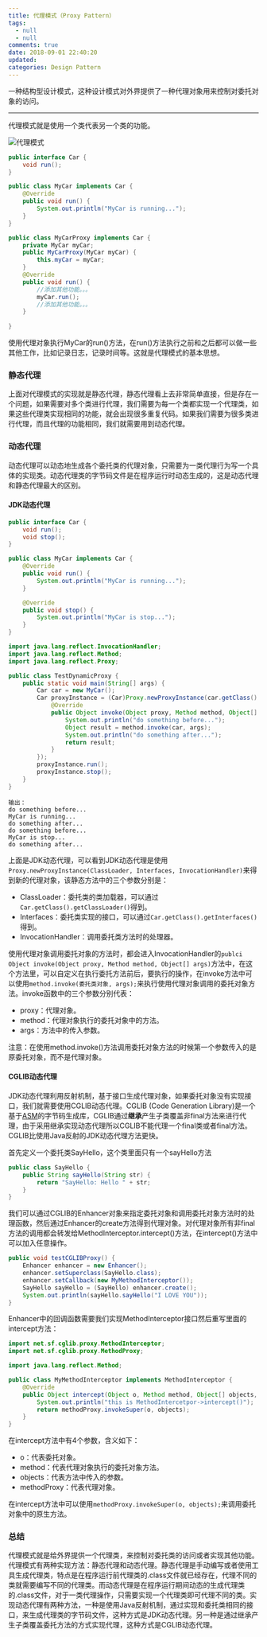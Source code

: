 ```yaml
---
title: 代理模式（Proxy Pattern）
tags:
  - null
  - null
comments: true
date: 2018-09-01 22:40:20
updated:
categories: Design Pattern
---
```


一种结构型设计模式，这种设计模式对外界提供了一种代理对象用来控制对委托对象的访问。 

<!-- more -->

---

代理模式就是使用一个类代表另一个类的功能。

![代理模式](代理模式.png)

```java
public interface Car {
    void run();
}
```

```java
public class MyCar implements Car {
    @Override
    public void run() {
        System.out.println("MyCar is running...");
    }
}
```

```java
public class MyCarProxy implements Car {
    private MyCar myCar;
    public MyCarProxy(MyCar myCar) {
        this.myCar = myCar;
    }
    @Override
    public void run() {
        //添加其他功能。。。
        myCar.run();
        //添加其他功能。。。
    }
    
}
```

使用代理对象执行MyCar的run()方法，在run()方法执行之前和之后都可以做一些其他工作，比如记录日志，记录时间等。这就是代理模式的基本思想。

### 静态代理

上面对代理模式的实现就是静态代理，静态代理看上去非常简单直接，但是存在一个问题，如果需要对多个类进行代理，我们需要为每一个类都实现一个代理类，如果这些代理类实现相同的功能，就会出现很多重复代码。如果我们需要为很多类进行代理，而且代理的功能相同，我们就需要用到动态代理。

### 动态代理

动态代理可以动态地生成各个委托类的代理对象，只需要为一类代理行为写一个具体的实现类。动态代理类的字节码文件是在程序运行时动态生成的，这是动态代理和静态代理最大的区别。

#### JDK动态代理

```java
public interface Car {
    void run();
    void stop();
}
```

```java
public class MyCar implements Car {
    @Override
    public void run() {
        System.out.println("MyCar is running...");
    }

    @Override
    public void stop() {
        System.out.println("MyCar is stop...");
    }
}
```

```java
import java.lang.reflect.InvocationHandler;
import java.lang.reflect.Method;
import java.lang.reflect.Proxy;

public class TestDynamicProxy {
    public static void main(String[] args) {
        Car car = new MyCar();
        Car proxyInstance = (Car)Proxy.newProxyInstance(car.getClass().getClassLoader(), car.getClass().getInterfaces(), new InvocationHandler() {
            @Override
            public Object invoke(Object proxy, Method method, Object[] args) throws Throwable {
                System.out.println("do something before...");
                Object result = method.invoke(car, args);
                System.out.println("do something after...");
                return result;
            }
        });
        proxyInstance.run();
        proxyInstance.stop();
    }
}
```

```
输出：
do something before...
MyCar is running...
do something after...
do something before...
MyCar is stop...
do something after...
```

上面是JDK动态代理，可以看到JDK动态代理是使用`Proxy.newProxyInstance(ClassLoader, Interfaces, InvocationHandler)`来得到新的代理对象，该静态方法中的三个参数分别是：

- ClassLoader：委托类的类加载器，可以通过`Car.getClass().getClassLoader()`得到。
- Interfaces：委托类实现的接口，可以通过`Car.getClass().getInterfaces()`得到。
- InvocationHandler：调用委托类方法时的处理器。

使用代理对象调用委托对象的方法时，都会进入InvocationHandler的`publci Object invoke(Object proxy, Method method, Object[] args)`方法中，在这个方法里，可以自定义在执行委托方法前后，要执行的操作，在invoke方法中可以使用`method.invoke(委托类对象, args);`来执行使用代理对象调用的委托对象方法。invoke函数中的三个参数分别代表：

- proxy：代理对象。
- method：代理对象执行的委托对象中的方法。
- args：方法中的传入参数。

注意：在使用method.invoke()方法调用委托对象方法的时候第一个参数传入的是原委托对象，而不是代理对象。

#### CGLIB动态代理

JDK动态代理利用反射机制，基于接口生成代理对象，如果委托对象没有实现接口，我们就需要使用CGLIB动态代理。CGLIB (Code Generation Library)是一个基于[ASM](https://www.ibm.com/developerworks/cn/java/j-lo-asm30/index.html)的字节码生成库，CGLIB通过**继承**产生子类覆盖非final方法来进行代理，由于采用继承实现动态代理所以CGLIB不能代理一个final类或者final方法。CGLIB比使用Java反射的JDK动态代理方法更快。

首先定义一个委托类SayHello，这个类里面只有一个sayHello方法

```java
public class SayHello {
    public String sayHello(String str) {
        return "SayHello: Hello " + str;
    }
}
```

我们可以通过CGLIB的Enhancer对象来指定委托对象和调用委托对象方法时的处理函数，然后通过Enhancer的create方法得到代理对象。对代理对象所有非final方法的调用都会转发给MethodInterceptor.intercept()方法，在intercept()方法中可以加入任意操作。

```java
public void testCGLIBProxy() {
    Enhancer enhancer = new Enhancer();
    enhancer.setSuperclass(SayHello.class);
    enhancer.setCallback(new MyMethodInterceptor());
    SayHello sayHello = (SayHello) enhancer.create();
    System.out.println(sayHello.sayHello("I LOVE YOU"));
}
```

Enhancer中的回调函数需要我们实现MethodInterceptor接口然后重写里面的intercept方法：

```java
import net.sf.cglib.proxy.MethodInterceptor;
import net.sf.cglib.proxy.MethodProxy;

import java.lang.reflect.Method;

public class MyMethodInterceptor implements MethodInterceptor {
    @Override
    public Object intercept(Object o, Method method, Object[] objects, MethodProxy methodProxy) throws Throwable {
        System.out.println("this is MethodIntercetpor->intercept()");
        return methodProxy.invokeSuper(o, objects);
    }
}
```

在intercept方法中有4个参数，含义如下：

- o：代表委托对象。
- method：代表代理对象执行的委托对象方法。
- objects：代表方法中传入的参数。
- methodProxy：代表代理对象。

在intercept方法中可以使用`methodProxy.invokeSuper(o, objects);`来调用委托对象中的原生方法。

### 总结

代理模式就是给外界提供一个代理类，来控制对委托类的访问或者实现其他功能。代理模式有两种实现方法：静态代理和动态代理。静态代理是手动编写或者使用工具生成代理类，特点是在程序运行前代理类的.class文件就已经存在，代理不同的类就需要编写不同的代理类。而动态代理是在程序运行期间动态的生成代理类的.class文件，对于一类代理操作，只需要实现一个代理类即可代理不同的类。实现动态代理有两种方法，一种是使用Java反射机制，通过实现和委托类相同的接口，来生成代理类的字节码文件，这种方式是JDK动态代理。另一种是通过继承产生子类覆盖委托方法的方式实现代理，这种方式是CGLIB动态代理。